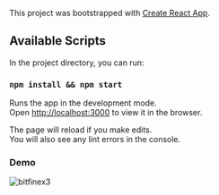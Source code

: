 This project was bootstrapped with [Create React App](https://github.com/facebook/create-react-app).

## Available Scripts

In the project directory, you can run:

### `npm install && npm start`

Runs the app in the development mode.<br>
Open [http://localhost:3000](http://localhost:3000) to view it in the browser.

The page will reload if you make edits.<br>
You will also see any lint errors in the console.

### Demo

![bitfinex3](https://user-images.githubusercontent.com/12159534/63455315-d9137380-c44c-11e9-8f2e-54444266c7c2.gif)
